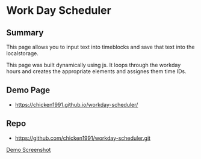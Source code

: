 # Work Day Scheduler

## Summary

This page allows you to input text into timeblocks and save that text into the localstorage.

This page was built dynamically using js. It loops through the workday hours and creates the appropriate elements and assignes them time IDs. 

## Demo Page
- https://chicken1991.github.io/workday-scheduler/

## Repo
- https://github.com/chicken1991/workday-scheduler.git


[Demo Screenshot](./Assets/screenshot.png)